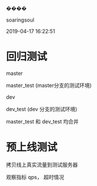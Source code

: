 ����

soaringsoul

2019-04-17 16:22:51

回归测试
========

master

master_test (master分支的测试环境)

dev

dev_test (dev 分支的测试环境)

master_test 和 dev_test 均合并

预上线测试
==========

拷贝线上真实流量到测试服务器

观察指标 qps， 超时情况
